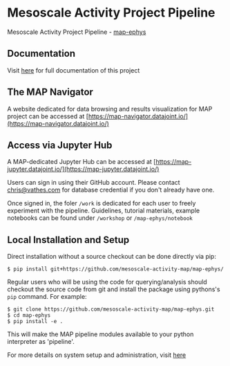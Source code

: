 # Mesoscale Activity Project Pipeline

Mesoscale Activity Project Pipeline - [map-ephys](https://github.com/mesoscale-activity-map/map-ephys/)

## Documentation

Visit [here](doc/intro.md) for full documentation of this project


## The MAP Navigator

A website dedicated for data browsing and results visualization for MAP project can be accessed at
 [https://map-navigator.datajoint.io/](https://map-navigator.datajoint.io/)


## Access via Jupyter Hub

A MAP-dedicated Jupyter Hub can be accessed at
 [https://map-jupyter.datajoint.io/](https://map-jupyter.datajoint.io/)

Users can sign in using their GitHub account. Please contact chris@vathes.com for database credential if you don't already have one.

Once signed in, the foler `/work` is dedicated for each user to freely experiment with the pipeline. 
Guidelines, tutorial materials, example notebooks can be found under `/workshop` or `/map-ephys/notebook`


## Local Installation and Setup

Direct installation without a source checkout can be done directly via pip:

    $ pip install git+https://github.com/mesoscale-activity-map/map-ephys/

Regular users who will be using the code for querying/analysis should
checkout the source code from git and install the package using pythons's `pip`
command. For example:

    $ git clone https://github.com/mesoscale-activity-map/map-ephys.git
    $ cd map-ephys
    $ pip install -e .

This will make the MAP pipeline modules available to your python interpreter as
'pipeline'. 

For more details on system setup and administration, visit [here](doc/system_management.md)
